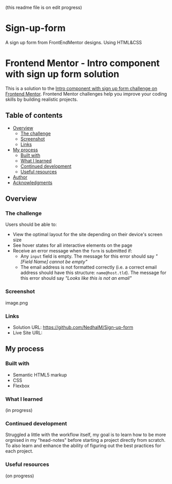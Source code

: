 (this readme file is on edit progress)

# Sign-up-form

A sign up form from FrontEndMentor designs. Using HTML&amp;CSS

# Frontend Mentor - Intro component with sign up form solution

This is a solution to the [Intro component with sign up form challenge on Frontend Mentor](https://www.frontendmentor.io/challenges/intro-component-with-signup-form-5cf91bd49edda32581d28fd1). Frontend Mentor challenges help you improve your coding skills by building realistic projects.

## Table of contents

- [Overview](#overview)
  - [The challenge](#the-challenge)
  - [Screenshot](#screenshot)
  - [Links](#links)
- [My process](#my-process)
  - [Built with](#built-with)
  - [What I learned](#what-i-learned)
  - [Continued development](#continued-development)
  - [Useful resources](#useful-resources)
- [Author](#author)
- [Acknowledgments](#acknowledgments)

## Overview

### The challenge

Users should be able to:

- View the optimal layout for the site depending on their device's screen size
- See hover states for all interactive elements on the page
- Receive an error message when the `form` is submitted if:
  - Any `input` field is empty. The message for this error should say _"[Field Name] cannot be empty"_
  - The email address is not formatted correctly (i.e. a correct email address should have this structure: `name@host.tld`). The message for this error should say _"Looks like this is not an email"_

### Screenshot

image.png

### Links

- Solution URL: https://github.com/NedhalM/Sign-up-form
- Live Site URL:

## My process

### Built with

- Semantic HTML5 markup
- CSS
- Flexbox

### What I learned

(in progress)

### Continued development

Struggled a little with the workflow itself, my goal is to learn how to be more orgnised in my "head-notes" before starting a project directly from scratch.
To also learn and enhance the ability of figuring out the best practices for each project.

### Useful resources

(on progress)
